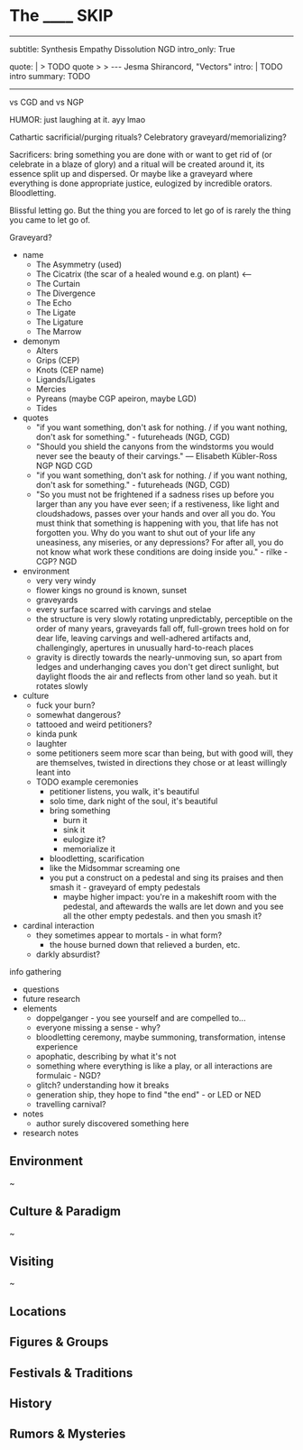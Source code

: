 # The ____ SKIP

---
subtitle: Synthesis Empathy Dissolution NGD
intro_only: True
<!-- post_intro_only: MEDIA("David Hellman - Braid background.jpg") -->
quote: |
    > TODO quote
    >
    > <span class="attribution">--- Jesma Shirancord, "Vectors" <!-- James Richardson --><span>
intro: |
    TODO intro
summary: TODO

---

<!--
the point:

- how to know what to move on from and when
- how to move on
- the joy of letting go
-->

vs CGD and vs NGP

HUMOR: just laughing at it. ayy lmao

Cathartic sacrificial/purging rituals? Celebratory graveyard/memorializing?

Sacrificers: bring something you are done with or want to get rid of (or celebrate in a blaze of glory) and a ritual will be created around it, its essence split up and dispersed. Or maybe like a graveyard where everything is done appropriate justice, eulogized by incredible orators. Bloodletting.

Blissful letting go. But the thing you are forced to let go of is rarely the thing you came to let go of.

Graveyard?

- name
    + The Asymmetry (used)
    + The Cicatrix (the scar of a healed wound e.g. on plant) <--
    + The Curtain
    + The Divergence
    + The Echo
    + The Ligate
    + The Ligature
    + The Marrow
- demonym
	+ Alters
	+ Grips (CEP)
	+ Knots (CEP name)
	+ Ligands/Ligates
	+ Mercies
	+ Pyreans (maybe CGP apeiron, maybe LGD)
	+ Tides
- quotes
	- "if you want something, don't ask for nothing. / if you want nothing, don't ask for something." - futureheads (NGD, CGD)
	- "Should you shield the canyons from the windstorms you would never see the beauty of their carvings." ― Elisabeth Kübler-Ross NGP NGD CGD
	- "if you want something, don't ask for nothing. / if you want nothing, don't ask for something." - futureheads (NGD, CGD)
	- "So you must not be frightened if a sadness rises up before you larger than any you have ever seen; if a restiveness, like light and cloudshadows, passes over your hands and over all you do. You must think that something is happening with you, that life has not forgotten you. Why do you want to shut out of your life any uneasiness, any miseries, or any depressions? For after all, you do not know what work these conditions are doing inside you." - rilke - CGP? NGD
- environment
	+ very very windy
	+ flower kings no ground is known, sunset
	+ graveyards
	+ every surface scarred with carvings and stelae
	+ the structure is very slowly rotating unpredictably, perceptible on the order of many years, graveyards fall off, full-grown trees hold on for dear life, leaving carvings and well-adhered artifacts and, challengingly, apertures in unusually hard-to-reach places
	+ gravity is directly towards the nearly-unmoving sun, so apart from ledges and underhanging caves you don't get direct sunlight, but daylight floods the air and reflects from other land so yeah. but it rotates slowly
- culture
	- fuck your burn?
	- somewhat dangerous?
	- tattooed and weird petitioners?
	- kinda punk
	- laughter
	- some petitioners seem more scar than being, but with good will, they are themselves, twisted in directions they chose or at least willingly leant into
	- TODO example ceremonies
		+ petitioner listens, you walk, it's beautiful
		+ solo time, dark night of the soul, it's beautiful
		+ bring something
			* burn it
			* sink it
			* eulogize it?
			* memorialize it
		+ bloodletting, scarification
		+ like the Midsommar screaming one
		+ you put a construct on a pedestal and sing its praises and then smash it - graveyard of empty pedestals
			* maybe higher impact: you're in a makeshift room with the pedestal, and aftewards the walls are let down and you see all the other empty pedestals. and then you smash it?
- cardinal interaction
	- they sometimes appear to mortals - in what form?
		+ the house burned down that relieved a burden, etc.
	- darkly absurdist?

info gathering

- questions
- future research
- elements
	- doppelganger - you see yourself and are compelled to...
	- everyone missing a sense - why?
	- bloodletting ceremony, maybe summoning, transformation, intense experience
	- apophatic, describing by what it's not
	- something where everything is like a play, or all interactions are formulaic - NGD?
	- glitch? understanding how it breaks
	- generation ship, they hope to find "the end" - or LED or NED
	- travelling carnival?
- notes
	- author surely discovered something here
- research notes


## Environment

~

## Culture & Paradigm

~

## Visiting

~

## Locations

## Figures & Groups

## Festivals & Traditions

## History

## Rumors & Mysteries
